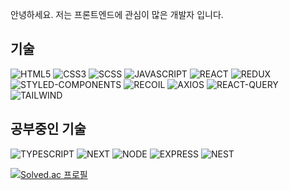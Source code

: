 안녕하세요. 저는 프론트엔드에 관심이 많은 개발자 입니다.

<h2>기술</h2>

![HTML5](https://img.shields.io/badge/HTML5-orange?style=flat&logo=html5&logoColor=white)
![CSS3](https://img.shields.io/badge/CSS3-blue?style=flat&logo=css3)
![SCSS](https://img.shields.io/badge/SCSS-pink?style=flat&logo=sass&logoColor=white)
![JAVASCRIPT](https://img.shields.io/badge/JAVASCRIPT-yellow?style=flat&logo=javascript&logoColor=black)
![REACT](https://img.shields.io/badge/REACT-blue?style=flat&logo=react&logoColor=skyblue)
![REDUX](https://img.shields.io/badge/REDUX-purple?style=flat&logo=redux&logoColor=white)
![STYLED-COMPONENTS](https://img.shields.io/badge/STYLED_COMPONENTS-pink?style=flat&logo=styled-components&logoColor=white)
![RECOIL](https://img.shields.io/badge/RECOIL-skyblue?style=flat&logo=RECOIL&logoColor=white)
![AXIOS](https://img.shields.io/badge/AXIOS-black?style=flat&logo=AXIOS&logoColor=white)
![REACT-QUERY](https://img.shields.io/badge/REACT_QUERY-pink?style=flat&logo=REACT-QUERY&logoColor=red)
![TAILWIND](https://img.shields.io/badge/TAILWIND-blue?style=flat&logo=TAILWIND-CSS&logoColor=white)
<h2>공부중인 기술</h2>

![TYPESCRIPT](https://img.shields.io/badge/TYPESCRIPT-blue?style=flat&logo=typescript&logoColor=white)
![NEXT](https://img.shields.io/badge/NEXT-black?style=flat&logo=next.js&logoColor=white)
![NODE](https://img.shields.io/badge/NODE-green?style=flat&logo=node.js&logoColor=white)
![EXPRESS](https://img.shields.io/badge/EXPRESS-green?style=flat&logo=express&logoColor=white)
![NEST](https://img.shields.io/badge/NEST-black?style=flat&logo=nestjs&logoColor=white)



[![Solved.ac 프로필](http://mazassumnida.wtf/api/v2/generate_badge?boj=wns2252)](https://solved.ac/wns2252)
